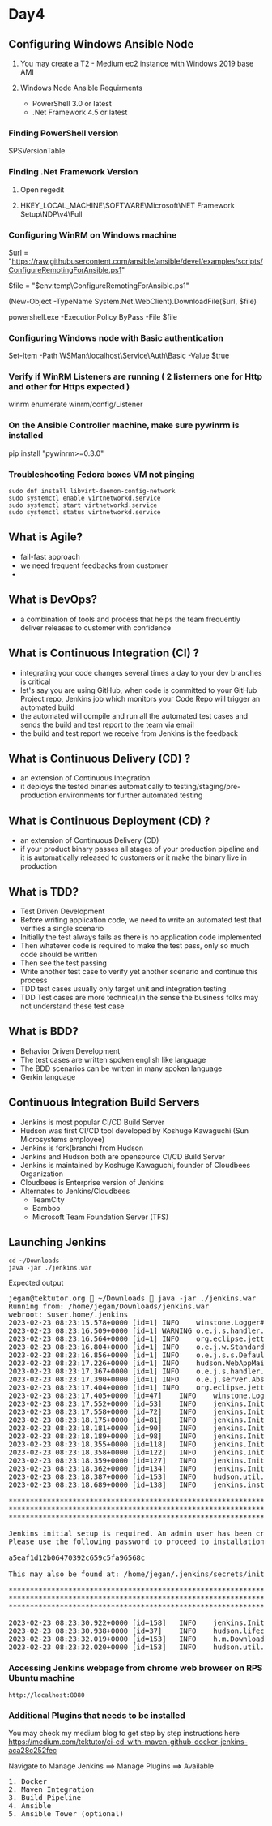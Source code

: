 # Day4

## Configuring Windows Ansible Node

1. You may create a T2 - Medium ec2 instance with Windows 2019 base AMI

2. Windows Node Ansible Requirments	
     - PowerShell 3.0 or latest
     - .Net Framework 4.5 or latest

### Finding PowerShell version

$PSVersionTable

### Finding .Net Framework Version

1. Open regedit

2. HKEY_LOCAL_MACHINE\SOFTWARE\Microsoft\NET Framework Setup\NDP\v4\Full

### Configuring WinRM on Windows machine

$url = "https://raw.githubusercontent.com/ansible/ansible/devel/examples/scripts/ConfigureRemotingForAnsible.ps1"

$file = "$env:temp\ConfigureRemotingForAnsible.ps1"

(New-Object -TypeName System.Net.WebClient).DownloadFile($url, $file)

powershell.exe -ExecutionPolicy ByPass -File $file

### Configuring Windows node with Basic authentication

Set-Item -Path WSMan:\localhost\Service\Auth\Basic -Value $true

### Verify if WinRM Listeners are running ( 2 listerners one for Http and other for Https expected )

winrm enumerate winrm/config/Listener

### On the Ansible Controller machine, make sure pywinrm is installed
pip install "pywinrm>=0.3.0"

### Troubleshooting Fedora boxes VM not pinging
```
sudo dnf install libvirt-daemon-config-network
sudo systemctl enable virtnetworkd.service
sudo systemctl start virtnetworkd.service
sudo systemctl status virtnetworkd.service
```

## What is Agile?
- fail-fast approach
- we need frequent feedbacks from customer
- 

## What is DevOps?
- a combination of tools and process that helps the team frequently deliver releases to customer with confidence

## What is Continuous Integration (CI) ?
- integrating your code changes several times a day to your dev branches is critical
- let's say you are using GitHub, when code is committed to your GitHub Project repo, Jenkins job which monitors your Code Repo will trigger an automated build
- the automated will compile and run all the automated test cases and sends the build and test report to the team via email
- the build and test report we receive from Jenkins is the feedback

## What is Continuous Delivery (CD) ?
- an extension of Continuous Integration
- it deploys the tested binaries automatically to testing/staging/pre-production environments for further automated testing

## What is Continuous Deployment (CD) ?
- an extension of Continuous Delivery (CD)
- if your product binary passes all stages of your production pipeline and it is automatically released to customers or it make the binary live in production

## What is TDD?
- Test Driven Development
- Before writing application code, we need to write an automated test that verifies a single scenario
- Initially the test always fails as there is no application code implemented
- Then whatever code is required to make the test pass, only so much code should be written
- Then see the test passing
- Write another test case to verify yet another scenario and continue this process
- TDD test cases usually only target unit and integration testing
- TDD Test cases are more technical,in the sense the business folks may not understand these test case 

## What is BDD?
- Behavior Driven Development
- The test cases are written spoken english like language
- The BDD scenarios can be written in many spoken language
- Gerkin language

## Continuous Integration Build Servers
- Jenkins is most popular CI/CD Build Server
- Hudson was first CI/CD tool developed by Koshuge Kawaguchi (Sun Microsystems employee)
- Jenkins is fork(branch) from Hudson
- Jenkins and Hudson both are opensource CI/CD Build Server
- Jenkins is maintained by Koshuge Kawaguchi, founder of Cloudbees Organization
- Cloudbees is Enterprise version of Jenkins
- Alternates to Jenkins/Cloudbees
  - TeamCity
  - Bamboo
  - Microsoft Team Foundation Server (TFS)
 
## Launching Jenkins
```
cd ~/Downloads
java -jar ./jenkins.war
```
Expected output
<pre>
jegan@tektutor.org  ~/Downloads  java -jar ./jenkins.war 
Running from: /home/jegan/Downloads/jenkins.war
webroot: $user.home/.jenkins
2023-02-23 08:23:15.578+0000 [id=1]	INFO	winstone.Logger#logInternal: Beginning extraction from war file
2023-02-23 08:23:16.509+0000 [id=1]	WARNING	o.e.j.s.handler.ContextHandler#setContextPath: Empty contextPath
2023-02-23 08:23:16.564+0000 [id=1]	INFO	org.eclipse.jetty.server.Server#doStart: jetty-10.0.12; built: 2022-09-14T01:54:40.076Z; git: 408d0139887e27a57b54ed52e2d92a36731a7e88; jvm 17.0.6+10
2023-02-23 08:23:16.804+0000 [id=1]	INFO	o.e.j.w.StandardDescriptorProcessor#visitServlet: NO JSP Support for /, did not find org.eclipse.jetty.jsp.JettyJspServlet
2023-02-23 08:23:16.856+0000 [id=1]	INFO	o.e.j.s.s.DefaultSessionIdManager#doStart: Session workerName=node0
2023-02-23 08:23:17.226+0000 [id=1]	INFO	hudson.WebAppMain#contextInitialized: Jenkins home directory: /home/jegan/.jenkins found at: $user.home/.jenkins
2023-02-23 08:23:17.367+0000 [id=1]	INFO	o.e.j.s.handler.ContextHandler#doStart: Started w.@73ad4ecc{Jenkins v2.375.3,/,file:///home/jegan/.jenkins/war/,AVAILABLE}{/home/jegan/.jenkins/war}
2023-02-23 08:23:17.390+0000 [id=1]	INFO	o.e.j.server.AbstractConnector#doStart: Started ServerConnector@1d483de4{HTTP/1.1, (http/1.1)}{0.0.0.0:8080}
2023-02-23 08:23:17.404+0000 [id=1]	INFO	org.eclipse.jetty.server.Server#doStart: Started Server@48d61b48{STARTING}[10.0.12,sto=0] @2222ms
2023-02-23 08:23:17.405+0000 [id=47]	INFO	winstone.Logger#logInternal: Winstone Servlet Engine running: controlPort=disabled
2023-02-23 08:23:17.552+0000 [id=53]	INFO	jenkins.InitReactorRunner$1#onAttained: Started initialization
2023-02-23 08:23:17.558+0000 [id=72]	INFO	jenkins.InitReactorRunner$1#onAttained: Listed all plugins
2023-02-23 08:23:18.175+0000 [id=81]	INFO	jenkins.InitReactorRunner$1#onAttained: Prepared all plugins
2023-02-23 08:23:18.181+0000 [id=90]	INFO	jenkins.InitReactorRunner$1#onAttained: Started all plugins
2023-02-23 08:23:18.189+0000 [id=98]	INFO	jenkins.InitReactorRunner$1#onAttained: Augmented all extensions
2023-02-23 08:23:18.355+0000 [id=118]	INFO	jenkins.InitReactorRunner$1#onAttained: System config loaded
2023-02-23 08:23:18.358+0000 [id=122]	INFO	jenkins.InitReactorRunner$1#onAttained: System config adapted
2023-02-23 08:23:18.359+0000 [id=127]	INFO	jenkins.InitReactorRunner$1#onAttained: Loaded all jobs
2023-02-23 08:23:18.362+0000 [id=134]	INFO	jenkins.InitReactorRunner$1#onAttained: Configuration for all jobs updated
2023-02-23 08:23:18.387+0000 [id=153]	INFO	hudson.util.Retrier#start: Attempt #1 to do the action check updates server
2023-02-23 08:23:18.689+0000 [id=138]	INFO	jenkins.install.SetupWizard#init: 

*************************************************************
*************************************************************
*************************************************************

Jenkins initial setup is required. An admin user has been created and a password generated.
Please use the following password to proceed to installation:

a5eaf1d12b06470392c659c5fa96568c

This may also be found at: /home/jegan/.jenkins/secrets/initialAdminPassword

*************************************************************
*************************************************************
*************************************************************

2023-02-23 08:23:30.922+0000 [id=158]	INFO	jenkins.InitReactorRunner$1#onAttained: Completed initialization
2023-02-23 08:23:30.938+0000 [id=37]	INFO	hudson.lifecycle.Lifecycle#onReady: <b>Jenkins is fully up and running</b>
2023-02-23 08:23:32.019+0000 [id=153]	INFO	h.m.DownloadService$Downloadable#load: Obtained the updated data file for hudson.tasks.Maven.MavenInstaller
2023-02-23 08:23:32.020+0000 [id=153]	INFO	hudson.util.Retrier#start: Performed the action check updates server successfully at the attempt #1
</pre>

 ### Accessing Jenkins webpage from chrome web browser on RPS Ubuntu machine
 ```
 http://localhost:8080
 ```


### Additional Plugins that needs to be installed
You may check my medium blog to get step by step instructions here https://medium.com/tektutor/ci-cd-with-maven-github-docker-jenkins-aca28c252fec

Navigate to Manage Jenkins ==> Manage Plugins ==> Available 

<pre>
1. Docker
2. Maven Integration
3. Build Pipeline
4. Ansible
5. Ansible Tower (optional)
</pre>
